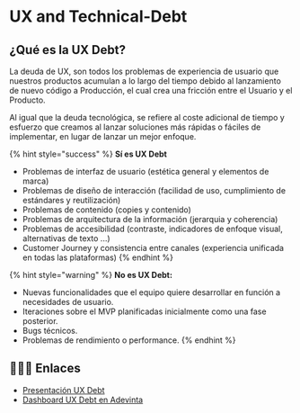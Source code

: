 # UX and Technical-Debt

## ¿Qué es la UX Debt?
La deuda de UX, son todos los problemas de experiencia de usuario que nuestros productos acumulan a lo largo del tiempo debido al lanzamiento de nuevo código a Producción, el cual crea una fricción entre el Usuario y el Producto.

Al igual que la deuda tecnológica, se refiere al coste adicional de tiempo y esfuerzo que creamos al lanzar soluciones más rápidas o fáciles de implementar, en lugar de lanzar un mejor enfoque.

{% hint style="success" %}
**Sí es UX Debt**

- Problemas de interfaz de usuario (estética general y elementos de marca)
- Problemas de diseño de interacción (facilidad de uso, cumplimiento de estándares y reutilización)
- Problemas de contenido (copies y contenido)
- Problemas de arquitectura de la información (jerarquia y coherencia)
- Problemas de accesibilidad (contraste, indicadores de enfoque visual, alternativas de texto ...)
- Customer Journey y consistencia entre canales (experiencia unificada en todas las plataformas)
{% endhint %}

{% hint style="warning" %}
**No es UX Debt:**

- Nuevas funcionalidades que el equipo quiere desarrollar en función a necesidades de usuario.
- Iteraciones sobre el MVP planificadas inicialmente como una fase posterior.
- Bugs técnicos.
- Problemas de rendimiento o performance.
{% endhint %}

## 👩🏻‍💻 Enlaces
- [Presentación UX Debt](https://docs.google.com/presentation/d/1jXmYsIEBYLRWkhUdFeNZWGcoie4H-R9--iQQ5FwCgNY/edit#slide=id.ga3961f9851_0_1451)
- [Dashboard UX Debt en Adevinta](https://jira.scmspain.com/secure/Dashboard.jspa?selectPageId=30123)

